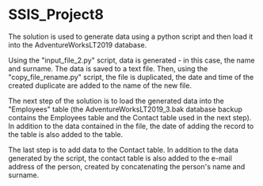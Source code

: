 # SSIS_Project8

The solution is used to generate data using a python script and then load it into the AdventureWorksLT2019 database.

Using the "input_file_2.py" script, data is generated - in this case, the name and surname. The data is saved to a text file. Then, using the "copy_file_rename.py" script, the file is duplicated, the date and time of the created duplicate are added to the name of the new file.

The next step of the solution is to load the generated data into the "Employees" table (the AdventureWorksLT2019_3.bak database backup contains the Employees table and the Contact table used in the next step). In addition to the data contained in the file, the date of adding the record to the table is also added to the table.

The last step is to add data to the Contact table. In addition to the data generated by the script, the contact table is also added to the e-mail address of the person, created by concatenating the person's name and surname.
